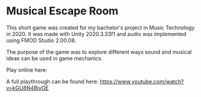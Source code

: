 # Musical Escape Room
This short game was created for my bachelor's project in Music Technology in 2020. It was made with Unity 2020.3.33f1 and audio was implemented using FMOD Studio 2.00.08.

The purpose of the game was to explore different ways sound and musical ideas can be used in game mechanics.

Play online here:

A full playthrough can be found here: https://www.youtube.com/watch?v=kGU8N4BjvOE
